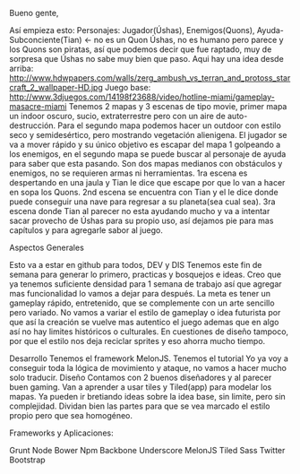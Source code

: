 Bueno gente,

Así empieza esto: 
Personajes: Jugador(Úshas), Enemigos(Quons), Ayuda-Subconciente(Tian) <- no es un Quon
Úshas, no es humano pero parece y los Quons son piratas, así que podemos decir que fue raptado, muy de sorpresa que Úshas no sabe muy bien que paso.
Aqui hay una idea desde arriba: http://www.hdwpapers.com/walls/zerg_ambush_vs_terran_and_protoss_starcraft_2_wallpaper-HD.jpg
Juego base: http://www.3djuegos.com/14198f23688/video/hotline-miami/gameplay-masacre-miami
Tenemos 2 mapas y 3 escenas de tipo movie, primer mapa un indoor oscuro, sucio, extraterrestre pero con un aire de auto-destrucción. Para el segundo mapa podemos hacer un outdoor con estilo seco y semidesértico, pero mostrando vegetación alienigena.
El jugador se va a mover rápido y su único objetivo es escapar del mapa 1 golpeando a los enemigos, en el segundo mapa se puede buscar al personaje de ayuda para saber que esta pasando.
Son dos mapas medianos con obstáculos y enemigos, no se requieren armas ni herramientas.
1ra escena es despertando en una jaula y Tian le dice que escape por que lo van a hacer en sopa los Quons.
2nd escena se encuentra con Tian y el le dice donde puede conseguir una nave para regresar a su planeta(sea cual sea).
3ra escena donde Tian al parecer no esta ayudando mucho y va a intentar sacar provecho de Úshas para su propio uso, así dejamos pie para mas capítulos y para agregarle sabor al juego.

Aspectos Generales

Esto va a estar en github para todos, DEV y DIS
Tenemos este fin de semana para generar lo primero, practicas y bosquejos e ideas.
Creo que ya tenemos suficiente densidad para 1 semana de trabajo así que agregar mas funcionalidad lo vamos a dejar para después.
La meta es tener un gameplay rápido, entretenido, que se complemente con un arte sencillo pero variado.
No vamos a variar el estilo de gameplay o idea futurista por que así la creación se vuelve mas autentico el juego ademas que en algo así no hay limites históricos o culturales.
En cuestiones de diseño tampoco, por que el estilo nos deja reciclar sprites y eso ahorra mucho tiempo.

Desarrollo
Tenemos el framework MelonJS.
Tenemos el tutorial
Yo ya voy a conseguir toda la lógica de movimiento y ataque, no vamos a hacer mucho solo traducir.
Diseño
Contamos con 2 buenos diseñadores y al parecer buen gaming.
Van a aprender a usar tiles y Tiled(app) para modelar los mapas.
Ya pueden ir bretiando ideas sobre la idea base, sin limite, pero sin complejidad.
Dividan bien las partes para que se vea marcado el estilo propio pero que sea homogéneo.

Frameworks y Aplicaciones:

Grunt
Node
Bower
Npm
Backbone
Underscore
MelonJS
Tiled
Sass
Twitter Bootstrap